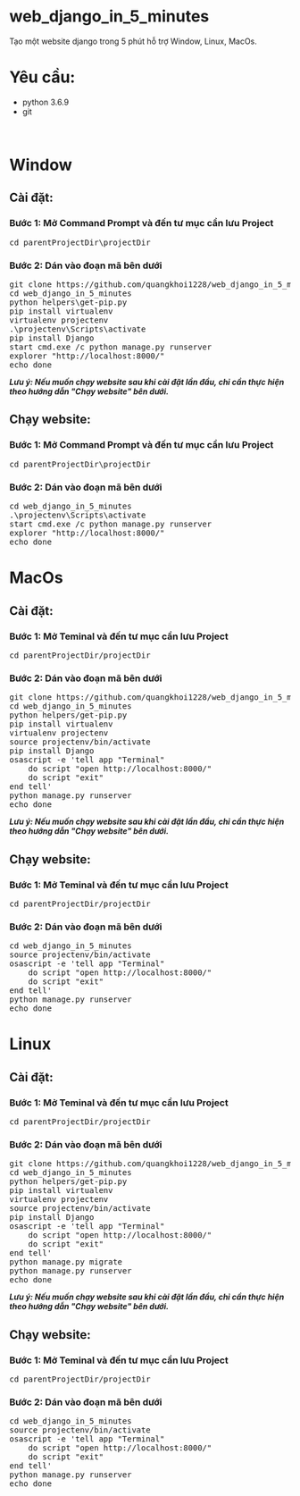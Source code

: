 # web_django_in_5_minutes
Tạo một website django trong 5 phút hỗ trợ Window, Linux, MacOs.<br>

<h1>Yêu cầu:</h1>
<ul>
     <li>python 3.6.9</li>
     <li>git</li>
</ul>
<br>
<h1>Window</h1>
<h2>Cài đặt:</h2>
<h3>Bước 1:  Mở Command Prompt và đến tư mục cần lưu Project</h3>
<pre>
cd parentProjectDir\projectDir
</pre>
<h3>Bước 2: Dán vào đoạn mã bên dưới</h3>
<pre>
git clone https://github.com/quangkhoi1228/web_django_in_5_minutes.git
cd web_django_in_5_minutes
python helpers\get-pip.py
pip install virtualenv
virtualenv projectenv
.\projectenv\Scripts\activate
pip install Django
start cmd.exe /c python manage.py runserver
explorer "http://localhost:8000/"
echo done
</pre>
<i><b>Lưu ý: Nếu muốn chạy website sau khi cài đặt lần đầu, chỉ cần thực hiện theo hướng dẫn "Chạy website" bên dưới.</b></i>
<h2>Chạy website:</h2>
<h3>Bước 1:  Mở Command Prompt và đến tư mục cần lưu Project</h3>
<pre>
cd parentProjectDir\projectDir
</pre>
<h3>Bước 2: Dán vào đoạn mã bên dưới</h3>
<pre>
cd web_django_in_5_minutes
.\projectenv\Scripts\activate
start cmd.exe /c python manage.py runserver
explorer "http://localhost:8000/"
echo done
</pre>
<h1>MacOs</h1>
<h2>Cài đặt:</h2>
<h3>Bước 1: Mở Teminal và đến tư mục cần lưu Project</h3>
<pre>
cd parentProjectDir/projectDir
</pre>
<h3>Bước 2: Dán vào đoạn mã bên dưới</h3>
<pre>
git clone https://github.com/quangkhoi1228/web_django_in_5_minutes.git
cd web_django_in_5_minutes
python helpers/get-pip.py
pip install virtualenv
virtualenv projectenv
source projectenv/bin/activate
pip install Django
osascript -e 'tell app "Terminal"
    do script "open http://localhost:8000/"    
    do script "exit"       
end tell'
python manage.py runserver
echo done
</pre>
<i><b>Lưu ý: Nếu muốn chạy website sau khi cài đặt lần đầu, chỉ cần thực hiện theo hướng dẫn "Chạy website" bên dưới.</b></i>
<h2>Chạy website:</h2>
<h3>Bước 1: Mở Teminal và đến tư mục cần lưu Project</h3>
<pre>
cd parentProjectDir/projectDir
</pre>
<h3>Bước 2: Dán vào đoạn mã bên dưới</h3>
<pre>
cd web_django_in_5_minutes
source projectenv/bin/activate
osascript -e 'tell app "Terminal"
    do script "open http://localhost:8000/"    
    do script "exit"       
end tell'
python manage.py runserver
echo done
</pre>
<h1>Linux</h1>
<h2>Cài đặt:</h2>
<h3>Bước 1: Mở Teminal và đến tư mục cần lưu Project</h3>
<pre>
cd parentProjectDir/projectDir
</pre>
<h3>Bước 2: Dán vào đoạn mã bên dưới</h3>
<pre>
git clone https://github.com/quangkhoi1228/web_django_in_5_minutes.git
cd web_django_in_5_minutes
python helpers/get-pip.py
pip install virtualenv
virtualenv projectenv
source projectenv/bin/activate
pip install Django
osascript -e 'tell app "Terminal"
    do script "open http://localhost:8000/"    
    do script "exit"       
end tell'
python manage.py migrate
python manage.py runserver
echo done
</pre>
<i><b>Lưu ý: Nếu muốn chạy website sau khi cài đặt lần đầu, chỉ cần thực hiện theo hướng dẫn "Chạy website" bên dưới.</b></i>
<h2>Chạy website:</h2>
<h3>Bước 1: Mở Teminal và đến tư mục cần lưu Project</h3>
<pre>
cd parentProjectDir/projectDir
</pre>
<h3>Bước 2: Dán vào đoạn mã bên dưới</h3>
<pre>
cd web_django_in_5_minutes
source projectenv/bin/activate
osascript -e 'tell app "Terminal"
    do script "open http://localhost:8000/"    
    do script "exit"       
end tell'
python manage.py runserver
echo done
</pre>